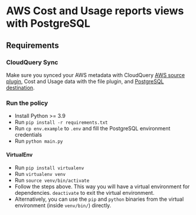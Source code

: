 # AWS Cost and Usage reports views with PostgreSQL

## Requirements

### CloudQuery Sync

Make sure you synced your AWS metadata with CloudQuery [AWS source plugin](https://www.cloudquery.io/docs/plugins/sources/overview), Cost and Usage data with the file plugin, and [PostgreSQL destination](https://www.cloudquery.io/docs/plugins/destinations/postgresql/overview).

### Run the policy

- Install Python >= 3.9
- Run `pip install -r requirements.txt`
- Run `cp env.example` to `.env` and fill the PostgreSQL environment credentials
- Run `python main.py`

#### VirtualEnv

- Run `pip install virtualenv`
- Run `virtualenv venv`
- Run `source venv/bin/activate`
- Follow the steps above. This way you will have a virtual environment for dependencies. `deactivate` to exit the virtual environment.
- Alternatively, you can use the `pip` and `python` binaries from the virtual environment (inside `venv/bin/`) directly.
